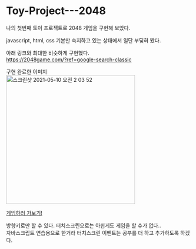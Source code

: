 # Toy-Project---2048
   
      
나의 첫번째 토이 프로젝트로 2048 게임을 구현해 보았다.

javascript, html, css 기본만 숙지하고 있는 상태에서 일단 부딪혀 봤다. 

아래 링크와 최대한 비슷하게 구현했다.   
https://2048game.com/?ref=google-search-classic


구현 완료한 이미지   
<img width="350" alt="스크린샷 2021-05-10 오전 2 03 52" src="https://user-images.githubusercontent.com/55475550/117581032-af751100-b135-11eb-9f7a-278c828115f8.png">

[게임하러 가보기!](https://charles098.github.io/Toy-Project---2048/2048.html)



방향키로만 할 수 있다. 터치스크린으로는 아쉽게도 게임을 할 수가 없다..   
자바스크립트 연습용으로 한거라 터치스크린 이벤트는 공부를 더 하고 추가하도록 하겠다.
